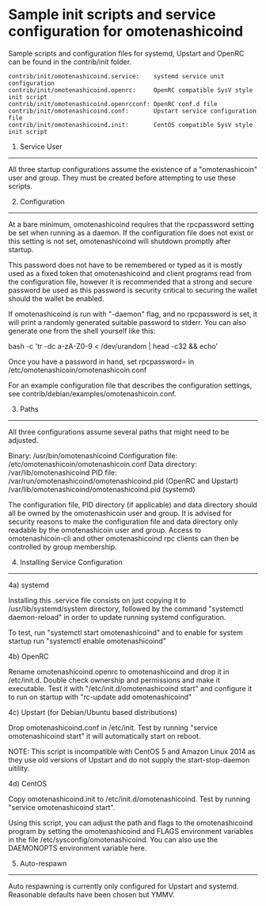 Sample init scripts and service configuration for omotenashicoind
==========================================================

Sample scripts and configuration files for systemd, Upstart and OpenRC
can be found in the contrib/init folder.

    contrib/init/omotenashicoind.service:    systemd service unit configuration
    contrib/init/omotenashicoind.openrc:     OpenRC compatible SysV style init script
    contrib/init/omotenashicoind.openrcconf: OpenRC conf.d file
    contrib/init/omotenashicoind.conf:       Upstart service configuration file
    contrib/init/omotenashicoind.init:       CentOS compatible SysV style init script

1. Service User
---------------------------------

All three startup configurations assume the existence of a "omotenashicoin" user
and group.  They must be created before attempting to use these scripts.

2. Configuration
---------------------------------

At a bare minimum, omotenashicoind requires that the rpcpassword setting be set
when running as a daemon.  If the configuration file does not exist or this
setting is not set, omotenashicoind will shutdown promptly after startup.

This password does not have to be remembered or typed as it is mostly used
as a fixed token that omotenashicoind and client programs read from the configuration
file, however it is recommended that a strong and secure password be used
as this password is security critical to securing the wallet should the
wallet be enabled.

If omotenashicoind is run with "-daemon" flag, and no rpcpassword is set, it will
print a randomly generated suitable password to stderr.  You can also
generate one from the shell yourself like this:

bash -c 'tr -dc a-zA-Z0-9 < /dev/urandom | head -c32 && echo'

Once you have a password in hand, set rpcpassword= in /etc/omotenashicoin/omotenashicoin.conf

For an example configuration file that describes the configuration settings,
see contrib/debian/examples/omotenashicoin.conf.

3. Paths
---------------------------------

All three configurations assume several paths that might need to be adjusted.

Binary:              /usr/bin/omotenashicoind
Configuration file:  /etc/omotenashicoin/omotenashicoin.conf
Data directory:      /var/lib/omotenashicoind
PID file:            /var/run/omotenashicoind/omotenashicoind.pid (OpenRC and Upstart)
                     /var/lib/omotenashicoind/omotenashicoind.pid (systemd)

The configuration file, PID directory (if applicable) and data directory
should all be owned by the omotenashicoin user and group.  It is advised for security
reasons to make the configuration file and data directory only readable by the
omotenashicoin user and group.  Access to omotenashicoin-cli and other omotenashicoind rpc clients
can then be controlled by group membership.

4. Installing Service Configuration
-----------------------------------

4a) systemd

Installing this .service file consists on just copying it to
/usr/lib/systemd/system directory, followed by the command
"systemctl daemon-reload" in order to update running systemd configuration.

To test, run "systemctl start omotenashicoind" and to enable for system startup run
"systemctl enable omotenashicoind"

4b) OpenRC

Rename omotenashicoind.openrc to omotenashicoind and drop it in /etc/init.d.  Double
check ownership and permissions and make it executable.  Test it with
"/etc/init.d/omotenashicoind start" and configure it to run on startup with
"rc-update add omotenashicoind"

4c) Upstart (for Debian/Ubuntu based distributions)

Drop omotenashicoind.conf in /etc/init.  Test by running "service omotenashicoind start"
it will automatically start on reboot.

NOTE: This script is incompatible with CentOS 5 and Amazon Linux 2014 as they
use old versions of Upstart and do not supply the start-stop-daemon uitility.

4d) CentOS

Copy omotenashicoind.init to /etc/init.d/omotenashicoind. Test by running "service omotenashicoind start".

Using this script, you can adjust the path and flags to the omotenashicoind program by
setting the omotenashicoind and FLAGS environment variables in the file
/etc/sysconfig/omotenashicoind. You can also use the DAEMONOPTS environment variable here.

5. Auto-respawn
-----------------------------------

Auto respawning is currently only configured for Upstart and systemd.
Reasonable defaults have been chosen but YMMV.
